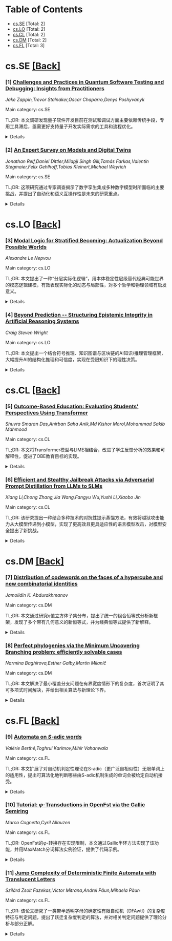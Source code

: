 <div id=toc></div>

# Table of Contents

- [cs.SE](#cs.SE) [Total: 2]
- [cs.LO](#cs.LO) [Total: 2]
- [cs.CL](#cs.CL) [Total: 2]
- [cs.DM](#cs.DM) [Total: 2]
- [cs.FL](#cs.FL) [Total: 3]


<div id='cs.SE'></div>

# cs.SE [[Back]](#toc)

### [1] [Challenges and Practices in Quantum Software Testing and Debugging: Insights from Practitioners](https://arxiv.org/abs/2506.17306)
*Jake Zappin,Trevor Stalnaker,Oscar Chaparro,Denys Poshyvanyk*

Main category: cs.SE

TL;DR: 本文调研发现量子软件开发目前在测试和调试方面主要依赖传统手段，专用工具滞后，亟需更好支持量子开发实际需求的工具和流程优化。


<details>
  <summary>Details</summary>
Motivation: 随着量子计算逐步走向实际应用，量子软件工程成为一门新兴学科。但在测试和调试环节存在很多独特的挑战，如概率性执行、可观测性受限、抽象层次较浅以及量子开发工具认知度低。作者希望更加系统地了解业界和学界量子软件开发的现状与难题。

Method: 作者通过对来自学术界和工业界的26位量子软件开发者进行问卷调查，并开展补充访谈，重点关注他们在测试、调试及遇到的主要挑战方面的实际做法。

Result: 绝大多数开发者都进行测试，主要是单元测试（88%）、回归测试（54%）和验收测试（54%），但仅31%的人使用量子专用测试工具，大多依赖手动方法。调试方面也多数沿用传统软件工程的措施（如print调试、线路可视化、仿真器等），这些方式在量子环境下扩展性较差。常见的bug来源多数为经典问题（如库更新、开发人员失误、兼容性问题），并受限于开发工具的抽象层次。

Conclusion: 当前量子软件开发中的测试和调试主要借助传统软件方法，量子专用工具使用率低且现有工具难以满足实际需求。因此，亟需开发更好、更贴合实际工作流程的测试和调试工具。作者给出了基于调研实践的改进建议，以满足量子开发者的真实诉求。

Abstract: Quantum software engineering is an emerging discipline with distinct
challenges, particularly in testing and debugging. As quantum computing
transitions from theory to implementation, developers face issues not present
in classical software development, such as probabilistic execution, limited
observability, shallow abstractions, and low awareness of quantum-specific
tools. To better understand current practices, we surveyed 26 quantum software
developers from academia and industry and conducted follow-up interviews
focused on testing, debugging, and recurring challenges. All participants
reported engaging in testing, with unit testing (88%), regression testing
(54%), and acceptance testing (54%) being the most common. However, only 31%
reported using quantum-specific testing tools, relying instead on manual
methods. Debugging practices were similarly grounded in classical strategies,
such as print statements, circuit visualizations, and simulators, which
respondents noted do not scale well. The most frequently cited sources of bugs
were classical in nature-library updates (81%), developer mistakes (68%), and
compatibility issues (62%)-often worsened by limited abstraction in existing
SDKs. These findings highlight the urgent need for better-aligned testing and
debugging tools, integrated more seamlessly into the workflows of quantum
developers. We present these results in detail and offer actionable
recommendations grounded in the real-world needs of practitioners.

</details>


### [2] [An Expert Survey on Models and Digital Twins](https://arxiv.org/abs/2506.17313)
*Jonathan Reif,Daniel Dittler,Milapji Singh Gill,Tamás Farkas,Valentin Stegmaier,Felix Gehlhoff,Tobias Kleinert,Michael Weyrich*

Main category: cs.SE

TL;DR: 这项研究通过专家调查揭示了数字孪生集成多种数字模型时所面临的主要挑战，并提出了自动化和语义互操作性是未来的研究重点。


<details>
  <summary>Details</summary>
Motivation: 随着工业持续数字化，数字孪生（DTs）技术变得越来越重要。本研究关注数字孪生内部不同数字模型（DMs）的集成与协同，但业界对于整合这些模型所面临的挑战和研究需求尚缺乏充分了解。

Method: 本研究通过对多个应用领域的专家开展问卷调查，收集和分析业界在数字孪生中集成多样数字模型时所遇到的问题和挑战。

Result: 研究结果指出，目前主要的问题包括缺乏标准化接口、高度依赖手工适配以及模型在全生命周期不同阶段难以重用。

Conclusion: 未来亟需开展自动化模型组装和基于语义的互操作性相关研究，以推动数字孪生中数字模型的高效集成。

Abstract: Digital Twins (DTs) are becoming increasingly vital for future industrial
applications, enhancing monitoring, control, and optimization of physical
assets. This enhancement is made possible by integrating various Digital Models
(DMs) within DTs, which must interoperate to represent different system aspects
and fulfill diverse application purposes. However, industry perspectives on the
challenges and research needs for integrating these models are rarely obtained.
Thus, this study conducts an expert survey across multiple application domains
to identify and analyze the challenges in utilizing diverse DMs within DTs. The
results reveal missing standardized interfaces, high manual adaptation effort,
and limited support for model reuse across lifecycle phases, highlighting
future research needs in automated model composition and semantics-based
interoperability.

</details>


<div id='cs.LO'></div>

# cs.LO [[Back]](#toc)

### [3] [Modal Logic for Stratified Becoming: Actualization Beyond Possible Worlds](https://arxiv.org/abs/2506.17276)
*Alexandre Le Nepvou*

Main category: cs.LO

TL;DR: 本文提出了一种“分层实际化逻辑”，用本体稳定性层级替代经典可能世界的模态逻辑建模，有效表现实际化的动态与局部性，对多个哲学和物理领域有启发意义。


<details>
  <summary>Details</summary>
Motivation: 传统的Kripke语义使用全球可能世界来解释模态算子，但这种方式忽略了实际化过程的局部性、动态性和非对称性。因此作者希望提出新的方式更好地刻画实际化的本体论结构。

Method: 提出并形式化了一种称为“分层实际化逻辑”（Stratified Actualization Logic，SAL）的框架。SAL将模态性与本体论稳定性层级索引关联，定义其语法、语义与公理体系，并证明了该系统的可靠性和完备性。

Result: SAL为模态逻辑提供了一种无需依赖抽象可能世界的新解释框架，并在时间生成、量子退相干领域和模态形而上学上展示了应用潜力。

Conclusion: SAL能够刻画实际化的分层本体论结构，为标准模态实在论提供了可行且有解释力的替代方案。

Abstract: This article develops a novel framework for modal logic based on the idea of
stratified actualization, rather than the classical model of global possible
worlds. Traditional Kripke semantics treat modal operators as quantification
over fully determinate alternatives, neglecting the local, dynamic, and often
asymmetric nature of actualization processes. We propose a system Stratified
Actualization Logic (SAL) in which modalities are indexed by levels of
ontological stability, interpreted as admissibility regimes. Each modality
operates over a structured layer of possibility, grounded in the internal
coherence of transitions between layers. We formally define the syntax and
semantics of SAL, introduce its axioms, and prove soundness and completeness.
Applications are discussed in connection with temporal becoming, quantum
decoherence domains, and modal metaphysics. The result is a logic that captures
the ontological structure of actualization without recourse to abstract
possible worlds, offering a stratified alternative to standard modal realism.

</details>


### [4] [Beyond Prediction -- Structuring Epistemic Integrity in Artificial Reasoning Systems](https://arxiv.org/abs/2506.17331)
*Craig Steven Wright*

Main category: cs.LO

TL;DR: 本文提出一个结合符号推理、知识图谱与区块链的AI知识/推理管理框架，大幅提升AI的结构化推理和可信度，实现在受限知识下的理性决策。


<details>
  <summary>Details</summary>
Motivation: 当前人工智能系统过于依赖于随机语言预测，缺乏严格的知识表达、结构化推理以及对信念一致性的检测，难以胜任需要理性与可验证推理的复杂智能任务。

Method: 提出了一个结构化框架，结合符号推理、知识图谱与区块链技术，通过正式化表达信念、元认知过程和规范性验证，实现AI系统对自身知识和推理过程的可追溯、可解释管理。

Result: 该框架可以支持AI进行结构化推理、命题承诺和矛盾检测，并确保AI在知识更新和决策过程中具备真理保持和可审计性的特征。

Conclusion: 整合多种先进技术后，AI系统能够突破单纯生成型语言模型的限制，具备理性、可信任的知识表达能力及推理与验证能力，有望应用于对解释性和可靠性要求极高的场景。

Abstract: This paper develops a comprehensive framework for artificial intelligence
systems that operate under strict epistemic constraints, moving beyond
stochastic language prediction to support structured reasoning, propositional
commitment, and contradiction detection. It formalises belief representation,
metacognitive processes, and normative verification, integrating symbolic
inference, knowledge graphs, and blockchain-based justification to ensure
truth-preserving, auditably rational epistemic agents.

</details>


<div id='cs.CL'></div>

# cs.CL [[Back]](#toc)

### [5] [Outcome-Based Education: Evaluating Students' Perspectives Using Transformer](https://arxiv.org/abs/2506.17223)
*Shuvra Smaran Das,Anirban Saha Anik,Md Kishor Morol,Mohammad Sakib Mahmood*

Main category: cs.CL

TL;DR: 本文将Transformer模型与LIME相结合，改进了学生反馈分析的效果和可解释性，促进了OBE教育目标的实现。


<details>
  <summary>Details</summary>
Motivation: 以成果为基础的教育（OBE）强调通过以学生为中心的学习培养具体能力。当前，需要有效方法分析学生反馈，以衡量和提升教育成果。

Method: 采用基于Transformer的模型（特别是DistilBERT）对包含学生反馈的自然语言处理（NLP）数据集进行分析，并结合LIME解释模型结果。

Result: 基于Transformer的情感分类在多个评估指标上优于传统机器学习方法，能够更好地发现学生学习体验中的模式，通过LIME提升了结果的可解释性。

Conclusion: 结合Transformer模型和LIME，提出了一个强大且易理解的学生反馈分析框架，契合了OBE的可衡量成果目标，有助于基于数据推动教育实践改进。

Abstract: Outcome-Based Education (OBE) emphasizes the development of specific
competencies through student-centered learning. In this study, we reviewed the
importance of OBE and implemented transformer-based models, particularly
DistilBERT, to analyze an NLP dataset that includes student feedback. Our
objective is to assess and improve educational outcomes. Our approach is better
than other machine learning models because it uses the transformer's deep
understanding of language context to classify sentiment better, giving better
results across a wider range of matrices. Our work directly contributes to
OBE's goal of achieving measurable outcomes by facilitating the identification
of patterns in student learning experiences. We have also applied LIME (local
interpretable model-agnostic explanations) to make sure that model predictions
are clear. This gives us understandable information about how key terms affect
sentiment. Our findings indicate that the combination of transformer models and
LIME explanations results in a strong and straightforward framework for
analyzing student feedback. This aligns more closely with the principles of OBE
and ensures the improvement of educational practices through data-driven
insights.

</details>


### [6] [Efficient and Stealthy Jailbreak Attacks via Adversarial Prompt Distillation from LLMs to SLMs](https://arxiv.org/abs/2506.17231)
*Xiang Li,Chong Zhang,Jia Wang,Fangyu Wu,Yushi Li,Xiaobo Jin*

Main category: cs.CL

TL;DR: 该研究提出一种结合多种技术的对抗性提示蒸馏方法，有效将越狱攻击能力从大模型传递到小模型，实现了更高效且更具适应性的语言模型攻击，对模型安全提出了新挑战。


<details>
  <summary>Details</summary>
Motivation: 现有的越狱攻击方法存在效率低、计算成本高、跨模型适应性差等问题，难以应对大语言模型的快速演化及新防御措施，急需更高效、适应性更强的攻击方法以评估和改进语言模型的安全性。

Method: 本文方法结合了掩码语言建模、强化学习和动态温度控制，通过提示生成与蒸馏的方式，将越狱攻击能力从大语言模型迁移到小语言模型。

Result: 实验结果表明，该方法在攻击成功率与造成的危害方面优于现有方法，并在资源效率与跨模型适应性方面表现突出，为大语言模型的安全性研究提供了新的思路。

Conclusion: 本研究证明了通过对抗性提示蒸馏（Adversarial Prompt Distillation），能够将大语言模型的越狱攻击能力迁移到小语言模型，从而揭示了主流大语言模型在安全性方面存在新的脆弱性。该方法不仅提升了攻击效率，还具有良好的跨模型适应性。

Abstract: Attacks on large language models (LLMs) in jailbreaking scenarios raise many
security and ethical issues. Current jailbreak attack methods face problems
such as low efficiency, high computational cost, and poor cross-model
adaptability and versatility, which make it difficult to cope with the rapid
development of LLM and new defense strategies. Our work proposes an Adversarial
Prompt Distillation, which combines masked language modeling, reinforcement
learning, and dynamic temperature control through a prompt generation and
distillation method. It enables small language models (SLMs) to jailbreak
attacks on mainstream LLMs. The experimental results verify the superiority of
the proposed method in terms of attack success rate and harm, and reflect the
resource efficiency and cross-model adaptability. This research explores the
feasibility of distilling the jailbreak ability of LLM to SLM, reveals the
model's vulnerability, and provides a new idea for LLM security research.

</details>


<div id='cs.DM'></div>

# cs.DM [[Back]](#toc)

### [7] [Distribution of codewords on the faces of a hypercube and new combinatorial identities](https://arxiv.org/abs/2506.18494)
*Jamolidin K. Abdurakhmanov*

Main category: cs.DM

TL;DR: 本文通过研究q值立方体子集分布，提出了统一的组合恒等式分析新框架，发现了多个带有几何意义的新恒等式，并为经典恒等式提供了新解释。


<details>
  <summary>Details</summary>
Motivation: 本文希望通过几何视角研究组合恒等式，特别是利用q值立方体中子集的分布特征，寻找与几何结构相关的新组合恒等式。作者试图将子集的分布、距离等与经典组合恒等式关联，拓展恒等式的解释及应用方法。

Method: 作者在q值立方体E_q^n中分析任意子集在各维面上的分布，并研究子集之间汉明距离等性质。同时引入了秩函数的精细界限及各种组合计数方法，通过理论推导建立恒等式，并以特殊情况推导经典结果。

Result: 作者发现了多项与几何结构密切相关的新组合恒等式。例如，对于奇子集基数，秩函数具有精确界限。主要定理建立了子集在k维面上元素数与指定基数子集的二项和之间的恒等式。此外，作者还得到了范德蒙恒等式的几何解释，并提出了一个关于偶权向量的全新恒等式。

Conclusion: 本文提出了用q值立方体子集分布研究组合恒等式的新框架，实现了许多新旧恒等式的统一理解。几何视角不仅揭示了隐藏的组合关系，也为恒等式的进一步探索和应用提供了新方法。

Abstract: We present a novel framework for studying combinatorial identities through
the geometric lens of subset distributions in q-valued cubes. By analyzing how
elements of arbitrary subsets are distributed among the faces of the cube
E_q^n, we discover new combinatorial identities with geometric significance. We
prove that for any subset A contained in E_2^n, the rank function satisfies
refined bounds that lead to exact computations for small cardinalities.
Specifically, we show that for odd cardinalities, the lower bound is
4D_A/(|A|^2-1) where D_A is the sum of all pairwise Hamming distances in A. Our
main theorem establishes identities connecting the number of k-dimensional
faces containing exactly e elements of a subset to binomial sums over all
subsets of specified cardinality. This yields a parametric family of identities
where classical results emerge as special cases. As applications, we derive a
geometric interpretation of Vandermonde's identity by examining faces of
q-valued cubes, revealing that this classical result naturally arises from
counting element distributions. We also obtain a completely new identity for
even-weight vectors: (2^(k-1) - 1) times 2^(n-1) times binomial(n,k) equals the
sum over i from 1 to floor(n/2) of binomial(n,2i) times binomial(n-2i,k-2i).
This identity, valid for all 1 <= k <= n, demonstrates how geometric
perspectives can uncover hidden combinatorial relationships. Our framework
provides a unified approach for generating new identities and understanding
existing ones through subset rank analysis.

</details>


### [8] [Perfect phylogenies via the Minimum Uncovering Branching problem: efficiently solvable cases](https://arxiv.org/abs/2506.18578)
*Narmina Baghirova,Esther Galby,Martin Milanič*

Main category: cs.DM

TL;DR: 本文解决了最小覆盖分支问题在有界宽度情形下的复杂度，首次证明了其可多项式时间解决，并给出相关算法与新理论下界。


<details>
  <summary>Details</summary>
Motivation: 该问题是Hujdurović等人在2018年提出的，在癌症基因组学等领域有应用意义。此前对问题不同参数（如偏序集的高度和宽度）下的复杂性已有研究，但有界宽度情况下的精确复杂性一直未解决。

Method: 通过分析最优解的结构性质，将问题归约为在二部图中计算最大匹配和在偏序集里计算最大权重反链。同时提出了新的多项式时间可计算的下界，并给出了另一种充分条件保证多项式时间可解。

Result: 证明了有界宽度情况下最小覆盖分支问题可在多项式时间内求解，同时提出了可行的解法和新的多项式时间下界，并发现另外一类可多项式时间求解的情形。

Conclusion: 本文解决了最小覆盖分支问题（Minimum Uncovering Branching problem）在有界宽度情形下复杂度的一个开放问题，证明了其可在多项式时间内求解。

Abstract: In this paper, we present new efficiently solvable cases of the Minimum
Uncovering Branching problem, an optimization problem with applications in
cancer genomics introduced by Hujdurovi\'c, Husi\'c, Milani\v{c}, Rizzi, and
Tomescu in 2018. The problem involves a family of finite sets, and the goal is
to map each non-maximal set to exactly one set that contains it, minimizing the
sum of uncovered elements across all sets in the family. Hujdurovi\'c et al.
formulated the problem in terms of branchings of the digraph formed by the
proper set inclusion relation on the input sets and studied the problem
complexity based on properties of the corresponding partially ordered set, in
particular, with respect to its height and width, defined respectively as the
maximum cardinality of a chain and an antichain. They showed that the problem
is APX-complete for instances of bounded height and that a constant-factor
approximation algorithm exists for instances of bounded width, but left the
exact complexity for bounded-width instances open. In this paper, we answer
this question by proving that the problem is solvable in polynomial time. We
derive this result by examining the structural properties of optimal solutions
and reducing the problem to computing maximum matchings in bipartite graphs and
maximum weight antichains in partially ordered sets. We also introduce a new
polynomially computable lower bound and identify another condition for
polynomial-time solvability.

</details>


<div id='cs.FL'></div>

# cs.FL [[Back]](#toc)

### [9] [Automata on $S$-adic words](https://arxiv.org/abs/2506.17460)
*Valérie Berthé,Toghrul Karimov,Mihir Vahanwala*

Main category: cs.FL

TL;DR: 本文扩展了对自动机判定性理论在S-adic（更广泛自相似性）无限单词上的适用性，提出可算法化地判断哪些由S-adic机制生成的单词会被给定自动机接受。


<details>
  <summary>Details</summary>
Motivation: 在逻辑和验证领域，判定哪些一元谓词组合下的单模二阶理论可判定性，是一个根本性问题。具体来说，也就等价于对于哪些无限单词，可以判定其是否为给定Büchi自动机所接受。现有工作虽然在特定自相似性的条件下（如字母-到-单词替换的不动点）取得了进展，但实际上有大量更广泛类型的无限单词（如Sturmian单词）具备更复杂的自相似性，因此需要新的理论工具扩展现有结果。

Method: 本文引入了S-adic单词的概念，将单一替换的自相似性拓展到由替换集S和无限替换序列控制的更一般情况。作者研究了给定自动机对这类S-adic单词的判定性，提出并实现了一个算法性方案：对任意有限S和自动机A，构造一个新的自动机B，使B可以接受那些能产生被A接受单词的替换序列。

Result: 对于有限替换集合S和给定自动机A，可以有效地构造另一个自动机B，该自动机精确接受能指引A接受某单词的所有S-adic替换序列。这样，所提出的方法可算法化回答“哪些S-adic单词会被某自动机接受?”这一问题。

Conclusion: 本文把自动机判定性问题推广到S-adic无限单词，提出了将这一类型单词与自动机结合的可判定性框架。通过新构造的自动机B，实际上给出了判别所有由S指引、A可接受的无限单词的算法方法，推广了原有理论，解决了此前对于更一般自相似结构判定性不明确的问题。

Abstract: A fundamental question in logic and verification is the following: for which
unary predicates $P_1, \ldots, P_k$ is the monadic second-order theory of
$\langle \mathbb{N}; <, P_1, \ldots, P_k \rangle$ decidable? Equivalently, for
which infinite words $\alpha$ can we decide whether a given B\"uchi automaton
$A$ accepts $\alpha$? Carton and Thomas showed decidability in case $\alpha$ is
a fixed point of a letter-to-word substitution $\sigma$, i.e., $\sigma(\alpha)
= \alpha$. However, abundantly more words, e.g., Sturmian words, are
characterised by a broader notion of self-similarity that uses a set $S$ of
substitutions. A word $\alpha$ is said to be directed by a sequence $s =
(\sigma_n)_{n \in \mathbb{N}}$ over $S$ if there is a sequence of words
$(\alpha_n)_{n \in \mathbb{N}}$ such that $\alpha_0 = \alpha$ and $\alpha_n =
\sigma_n(\alpha_{n+1})$ for all $n$; such $\alpha$ is called $S$-adic. We study
the automaton acceptance problem for such words and prove, among others, the
following. Given finite $S$ and an automaton $A$, we can compute an automaton
$B$ that accepts $s \in S^\omega$ if and only if $s$ directs a word $\alpha$
accepted by $A$. Thus we can algorithmically answer questions of the form
"Which $S$-adic words are accepted by a given automaton $A$?"

</details>


### [10] [Tutorial: $\varphi$-Transductions in OpenFst via the Gallic Semiring](https://arxiv.org/abs/2506.17942)
*Marco Cognetta,Cyril Allauzen*

Main category: cs.FL

TL;DR: OpenFst的φ-转换存在实现限制，本文通过Gallic半环方法实现了该功能，并用MaxMatch分词算法实例验证，提供了代码示例。


<details>
  <summary>Details</summary>
Motivation: OpenFst库虽然支持φ-转换，但由于实现上的限制，无法直接在转换器中方便地使用。现有用户面临在实际应用中无法直接利用该功能的问题，因此有必要提出解决方案以实现其应用。

Method: 作者借助OpenFst库中提供的Gallic半环功能，设计了一种实现正确φ-转换的方法。同时，通过实现MaxMatch（WordPiece）分词算法进行演示，提供了自包含的代码示例。

Result: 证明了通过Gallic半环功能，可以有效在OpenFst中实现φ-转换，并在MaxMatch分词算法实验中得到了验证，且伴随代码可运行。

Conclusion: 即使OpenFst目前存在实现约束，用户仍可借助Gallic半环技术扩展其功能，实现复杂的φ-转换操作，提高了OpenFst的实用性和灵活性。

Abstract: OpenFst, a popular finite-state transducer library, supports
$\varphi$-transitions but, due to an implementation constraint, they cannot be
used with transducers in a straightforward way.
  In this short tutorial, we describe how one can use other functionality
provided by OpenFst (namely, the Gallic semiring) to correctly implement
$\varphi$-transductions and demonstrate it by implementing the MaxMatch
(WordPiece) tokenization algorithm (Devlin et al., 2019; Song et al., 2021).
Accompanying self-contained code examples are provided.
https://www.openfst.org/twiki/pub/Contrib/FstContrib/phi_transduction_tutorial_code.tgz

</details>


### [11] [Jump Complexity of Deterministic Finite Automata with Translucent Letters](https://arxiv.org/abs/2506.18393)
*Szilárd Zsolt Fazekas,Victor Mitrana,Andrei Păun,Mihaela Păun*

Main category: cs.FL

TL;DR: 该论文研究了一类带半透明字母的确定性有限自动机（DFAwtl）的复杂度特征与判定问题，提出了跃迁复杂度判定的算法，并对相关判定问题提供了理论分析与部分正解。


<details>
  <summary>Details</summary>
Motivation: 在有限自动机理论中，扩展为带有半透明字母的模型时，跃迁复杂度和语言正则性等问题变得较为复杂；研究这些模型的复杂度特征与判定问题有助于推动自动机理论的发展。

Method: 理论模型分析、复杂度函数的界定、判定算法的设计及可判定性证明。

Result: 1. 证明了DFAwtl的跃迁复杂度函数要么为常数界、要么为线性；2. 给出了判定跃迁复杂度是否为常数界的多项式时间算法；3. 证明了常数跃迁复杂度DFAwtl的等价性问题可判定；4. 在二进制字母情形下，部分解决了DFAwtl语言是否正则的判定问题。

Conclusion: 提出了对DFAwtl跃迁复杂度的分析与判定算法，并且对$igo(1)$跃迁复杂度的等价性判定可解；对字母为二进制的DFAwtl，语言正则性的判定问题部分可解。

Abstract: We investigate a dynamical complexity measure defined for finite automata
with translucent letters (FAwtl). Roughly, this measure counts the minimal
number of necessary jumps for such an automaton in order to accept an input.
The model considered here is the deterministic finite automaton with
translucent letters (DFAwtl). Unlike in the case of the nondeterministic
variant, the function describing the jump complexity of any DFAwtl is either
bounded by a constant or it is linear. We give a polynomial-time algorithm for
deciding whether the jump complexity of a DFAwtl is constant-bounded or linear
and we prove that the equivalence problem for DFAwtl of $\bigo(1)$ jump
complexity is decidable. We also consider another fundamental problem for
extensions of finite automata models, deciding whether the language accepted by
a FAwtl is regular. We give a positive partial answer for DFAwtl over the
binary alphabet, in contrast with the case of NFAwtl, where the problem is
undecidable.

</details>

